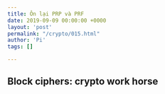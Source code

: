 ```yaml
---
title: Ôn lại PRP và PRF
date: 2019-09-09 00:00:00 +0000
layout: 'post'
permalink: "/crypto/015.html"
author: 'Pi'
tags: []

---
```


## Block ciphers: crypto work horse

